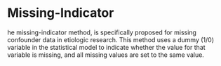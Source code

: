 # Missing-Indicator
he missing-indicator method, is specifically proposed for missing confounder data in etiologic research. This method uses a dummy (1/0) variable in the statistical model to indicate whether the value for that variable is missing, and all missing values are set to the same value.
